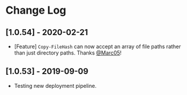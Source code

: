 # Change Log

## [1.0.54] - 2020-02-21

* [Feature] `Copy-FileHash` can now accept an array of file paths rather than just directory paths. Thanks [@Marc05](https://github.com/Marc05)!

## [1.0.53] - 2019-09-09

* Testing new deployment pipeline.
